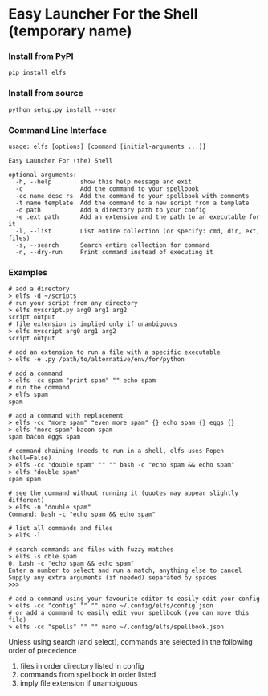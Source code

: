 # Easy Launcher For the Shell (temporary name)
### Install from PyPI
```
pip install elfs
```
### Install from source
```
python setup.py install --user
```
### Command Line Interface
```
usage: elfs [options] [command [initial-arguments ...]]

Easy Launcher For (the) Shell

optional arguments:
  -h, --help        show this help message and exit
  -c                Add the command to your spellbook
  -cc name desc rs  Add the command to your spellbook with comments
  -t name template  Add the command to a new script from a template
  -d path           Add a directory path to your config
  -e .ext path      Add an extension and the path to an executable for it
  -l, --list        List entire collection (or specify: cmd, dir, ext, files)
  -s, --search      Search entire collection for command
  -n, --dry-run     Print command instead of executing it
```
### Examples
```fish
# add a directory
> elfs -d ~/scripts
# run your script from any directory
> elfs myscript.py arg0 arg1 arg2
script output
# file extension is implied only if unambiguous
> elfs myscript arg0 arg1 arg2
script output
```
```fish
# add an extension to run a file with a specific executable
> elfs -e .py /path/to/alternative/env/for/python
```
```fish
# add a command
> elfs -cc spam "print spam" "" echo spam
# run the command
> elfs spam
spam
```
```fish
# add a command with replacement
> elfs -cc "more spam" "even more spam" {} echo spam {} eggs {}
> elfs "more spam" bacon spam
spam bacon eggs spam
```
```fish
# command chaining (needs to run in a shell, elfs uses Popen shell=False)
> elfs -cc "double spam" "" "" bash -c "echo spam && echo spam"
> elfs "double spam"
spam spam
```
```fish
# see the command without running it (quotes may appear slightly different)
> elfs -n "double spam"
Command: bash -c "echo spam && echo spam"
```
```fish
# list all commands and files
> elfs -l
```
```fish
# search commands and files with fuzzy matches
> elfs -s dble spam
0. bash -c "echo spam && echo spam"
Enter a number to select and run a match, anything else to cancel
Supply any extra arguments (if needed) separated by spaces
>>> 
```
```fish
# add a command using your favourite editor to easily edit your config
> elfs -cc "config" "" "" nano ~/.config/elfs/config.json
# or add a command to easily edit your spellbook (you can move this file)
> elfs -cc "spells" "" "" nano ~/.config/elfs/spellbook.json
```
Unless using search (and select), commands are selected in the following order of precedence
1. files in order directory listed in config
2. commands from spellbook in order listed
3. imply file extension if unambiguous
